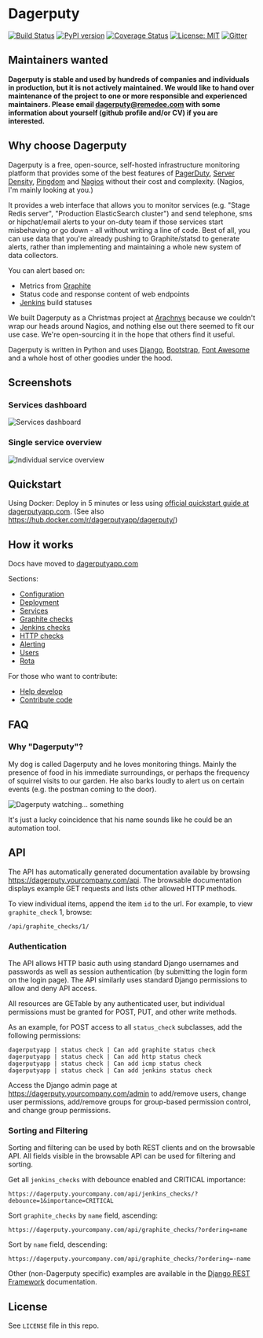 Dagerputy
=====
[![Build Status](https://travis-ci.org/remedee/dagerputy.svg?branch=master)](https://travis-ci.org/remedee/dagerputy) 
[![PyPI version](https://badge.fury.io/py/dagerputy.svg)](https://badge.fury.io/py/dagerputy)
[![Coverage Status](https://codecov.io/github/remedee/dagerputy/coverage.svg?branch=master)](https://codecov.io/github/remedee/dagerputy?branch=master)
[![License: MIT](https://img.shields.io/badge/License-MIT-yellow.svg)](https://opensource.org/licenses/MIT)
[![Gitter](https://img.shields.io/gitter/room/remedee/dagerputy.svg)](https://gitter.im/remedee/dagerputy)

## Maintainers wanted

**Dagerputy is stable and used by hundreds of companies and individuals in production, but it is not actively maintained. We would like to hand over maintenance of the project to one or more responsible and experienced maintainers. Please email dagerputy@remedee.com with some information about yourself (github profile and/or CV) if you are interested.**

## Why choose Dagerputy

Dagerputy is a free, open-source, self-hosted infrastructure monitoring platform that provides some of the best features of [PagerDuty](http://www.pagerduty.com), [Server Density](http://www.serverdensity.com), [Pingdom](http://www.pingdom.com) and [Nagios](http://www.nagios.org) without their cost and complexity. (Nagios, I'm mainly looking at you.)

It provides a web interface that allows you to monitor services (e.g. "Stage Redis server", "Production ElasticSearch cluster") and send telephone, sms or hipchat/email alerts to your on-duty team if those services start misbehaving or go down - all without writing a line of code. Best of all, you can use data that you're already pushing to Graphite/statsd to generate alerts, rather than implementing and maintaining a whole new system of data collectors.

You can alert based on:

*   Metrics from [Graphite](https://github.com/graphite-project/graphite-web)
*   Status code and response content of web endpoints
*   [Jenkins](http://jenkins-ci.org) build statuses

We built Dagerputy as a Christmas project at [Arachnys](https://www.remedee.com) because we couldn't wrap our heads around Nagios, and nothing else out there seemed to fit our use case. We're open-sourcing it in the hope that others find it useful.

Dagerputy is written in Python and uses [Django](https://www.djangoproject.com/), [Bootstrap](http://getbootstrap.com/), [Font Awesome](http://fontawesome.io) and a whole host of other goodies under the hood.

## Screenshots

### Services dashboard

![Services dashboard](https://dl.dropboxusercontent.com/s/cgpxe3929is2uar/dagerputy-service-dashboard.png?dl=1&token_hash=AAHrlDisUzWRxpg892LhlKQWFRNSkZKD7l_zdSxND-YKhw)

### Single service overview

![Individual service overview](https://dl.dropboxusercontent.com/s/541p0kbq3pwone6/dagerputy-service-status.png?dl=1&token_hash=AAGpSI6lyHm3-xCQSFOyyZ_SkJOzfdMIxfa-gYgCVS25pw)

## Quickstart

Using Docker: Deploy in 5 minutes or less using [official quickstart guide at dagerputyapp.com](http://dagerputyapp.com/qs/quickstart.html). (See also https://hub.docker.com/r/dagerputyapp/dagerputy/)

## How it works

Docs have moved to [dagerputyapp.com](http://dagerputyapp.com)

Sections:

*   [Configuration](http://dagerputyapp.com/use/configuration.html)
*   [Deployment](http://dagerputyapp.com/use/deployment.html)
*   [Services](http://dagerputyapp.com/use/services.html)
*   [Graphite checks](http://dagerputyapp.com/use/graphite-checks.html)
*   [Jenkins checks](http://dagerputyapp.com/use/jenkins-checks.html)
*   [HTTP checks](http://dagerputyapp.com/use/http-checks.html)
*   [Alerting](http://dagerputyapp.com/use/alerting.html)
*   [Users](http://dagerputyapp.com/use/users.html)
*   [Rota](http://dagerputyapp.com/use/rota.html)

For those who want to contribute:

*   [Help develop](http://dagerputyapp.com/dev/get-started.html)
*   [Contribute code](http://dagerputyapp.com/dev/contribute-code.html)

## FAQ

### Why "Dagerputy"?

My dog is called Dagerputy and he loves monitoring things. Mainly the presence of food in his immediate surroundings, or perhaps the frequency of squirrel visits to our garden. He also barks loudly to alert us on certain events (e.g. the postman coming to the door).

![Dagerputy watching... something](https://dl.dropboxusercontent.com/sc/w0k0185wur929la/RN6X-PkZIl/0?dl=1&token_hash=AAEvyK-dMHsvMPwMsx89tSHXsUlMC8WN_fIu_H1Vo9wxWA)

It's just a lucky coincidence that his name sounds like he could be an automation tool.

## API

The API has automatically generated documentation available by browsing https://dagerputy.yourcompany.com/api.  The browsable documentation displays example GET requests and lists other allowed HTTP methods.  

To view individual items, append the item `id` to the url.  For example, to view `graphite_check` 1, browse:
```
/api/graphite_checks/1/
```

### Authentication

The API allows HTTP basic auth using standard Django usernames and passwords as well as session authentication (by submitting the login form on the login page).  The API similarly uses standard Django permissions to allow and deny API access.

All resources are GETable by any authenticated user, but individual permissions must be granted for POST, PUT, and other write methods.

As an example, for POST access to all `status_check` subclasses, add the following permissions:
```
dagerputyapp | status check | Can add graphite status check
dagerputyapp | status check | Can add http status check
dagerputyapp | status check | Can add icmp status check
dagerputyapp | status check | Can add jenkins status check
```

Access the Django admin page at https://dagerputy.yourcompany.com/admin to add/remove users, change user permissions, add/remove groups for group-based permission control, and change group permissions.

### Sorting and Filtering

Sorting and filtering can be used by both REST clients and on the browsable API.  All fields visible in the browsable API can be used for filtering and sorting.

Get all `jenkins_checks` with debounce enabled and CRITICAL importance:
```
https://dagerputy.yourcompany.com/api/jenkins_checks/?debounce=1&importance=CRITICAL
```

Sort `graphite_checks` by `name` field, ascending:
```
https://dagerputy.yourcompany.com/api/graphite_checks/?ordering=name
```

Sort by `name` field, descending:
```
https://dagerputy.yourcompany.com/api/graphite_checks/?ordering=-name
```

Other (non-Dagerputy specific) examples are available in the [Django REST Framework](http://www.django-rest-framework.org/api-guide/filtering#djangofilterbackend) documentation.

## License

See `LICENSE` file in this repo.
